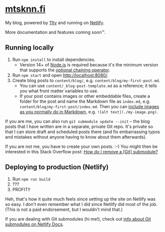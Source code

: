 # [mtsknn.fi](https://mtsknn.fi/)

My blog,
powered by [11ty](https://www.11ty.dev/)
and running on [Netlify](https://www.netlify.com/).

More documentation and features coming soon&trade;.

## Running locally

1. Run `npm install` to install dependencies.
   - Version 14+ of [Node.js](https://nodejs.org/) is required
     because it's the minimum version that supports
     the [optional chaining operator](https://developer.mozilla.org/en-US/docs/Web/JavaScript/Reference/Operators/Optional_chaining).
2. Run `npm start` and open <http://localhost:8080/>.
3. Create blog posts to `content/blog/`,
   e.g. `content/blog/my-first-post.md`.
   - You can use `content/_blog-post-template.md` as a reference;
     it tells you what front matter variables to use.
   - If your post contains images or other embeddable files,
     create a folder for the post
     and name the Markdown file as `index.md`,
     e.g. `content/blog/my-first-post/index.md`.
     Then you can
     [include images as you normally do in Markdown](https://mtsknn.fi/blog/how-to-remember-markdowns-link-syntax/#btw-images),
     e.g. `![alt text](./my-image.png)`.

If you are me,
you can also run `git submodule update --init` &ndash;
the blog posts that I have written
are in a separate, private Git repo.
It's private so that I can store draft and scheduled posts there
(and fix embarrassing typos and mistakes
without anyone having to know about them afterwards).

If you are not me,
you have to create your own posts. :-)
You might then be interested in this Stack Overflow post:
[How do I remove a [Git] submodule?](https://stackoverflow.com/q/1260748)

## Deploying to production (Netlify)

1. Run `npm run build`
2. ???
3. PROFIT!!

Heh,
that's how it quite much feels
since setting up the site on Netlify was so easy.
I don't even remember what I did
since Netlify did most of the job.
(This is not a paid endorsement,
but I wouldn't mind that.)

If you are dealing with Git submodules (hi me!),
check out
[info about Git submodules on Netlify Docs](https://docs.netlify.com/configure-builds/repo-permissions-linking/#git-submodules).

